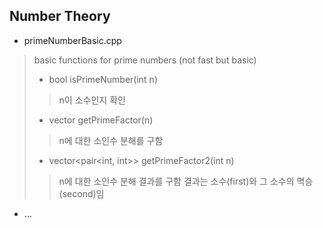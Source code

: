 ## Number Theory

* primeNumberBasic.cpp
> basic functions for prime numbers (not fast but basic)
>- bool isPrimeNumber(int n)
>>n이 소수인지 확인
>- vector<int> getPrimeFactor(n)
>>n에 대한 소인수 분해를 구함 
>- vector<pair<int, int>> getPrimeFactor2(int n)
>>n에 대한 소인수 분해 결과를 구함
>>결과는 소수(first)와 그 소수의 멱승(second)임 

* ...
